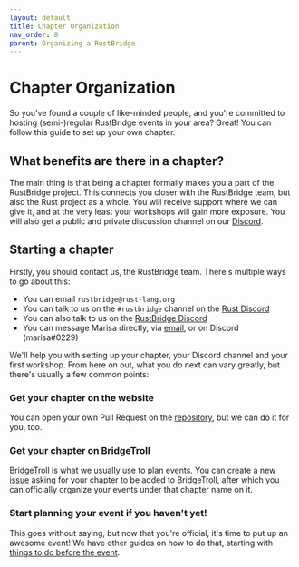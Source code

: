 ```yaml
---
layout: default
title: Chapter Organization
nav_order: 8
parent: Organizing a RustBridge
---
```


# Chapter Organization

So you've found a couple of like-minded people, and you're committed to hosting
(semi-)regular RustBridge events in your area? Great! You can follow this guide
to set up your own chapter.

## What benefits are there in a chapter?

The main thing is that being a chapter formally makes you a part of the
RustBridge project. This connects you closer with the RustBridge team, but
also the Rust project as a whole. You will receive support where we can give it,
and at the very least your workshops will gain more exposure. You will also get
a public and private discussion channel on our [Discord](rbdiscord).

## Starting a chapter

Firstly, you should contact us, the RustBridge team. There's multiple ways to go
about this:

- You can email `rustbridge@rust-lang.org`
- You can talk to us on the `#rustbridge` channel on the [Rust
  Discord](rustdiscord)
- You can also talk to us on the [RustBridge Discord](rbdiscord)
- You can message Marisa directly, via [email](mailto:mokou@posteo.de), or on
  Discord (marisa#0229)

We'll help you with setting up your chapter, your Discord channel and your first
workshop. From here on out, what you do next can vary greatly, but there's
usually a few common points:

### Get your chapter on the website

You can open your own Pull Request on the
[repository](https://github.com/rustbridge/website), but we can do it for you,
too.

### Get your chapter on BridgeTroll

[BridgeTroll](https://bridgetroll.org) is what we usually use to plan events.
You can create a new
[issue](https://github.com/railsbridge/bridge_troll/issues/new) asking for your
chapter to be added to BridgeTroll, after which you can officially organize your
events under that chapter name on it.

### Start planning your event if you haven't yet!

This goes without saying, but now that you're official, it's time to put up an
awesome event! We have other guides on how to do that, starting with [things to
do before the event](/organizing/before).

[rustdiscord]: https://discord.gg/rust-lang
[rbdiscord]: https://discord.gg/DpBApCd
